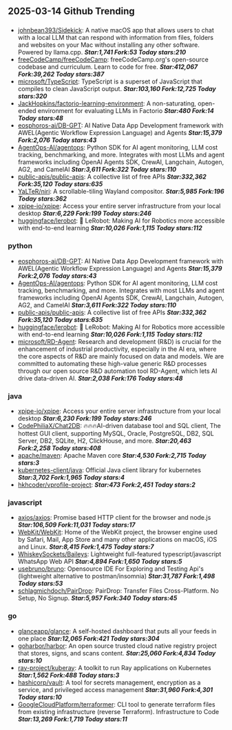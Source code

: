## 2025-03-14 Github Trending

### 
* [johnbean393/Sidekick](https://github.com/johnbean393/Sidekick): A native macOS app that allows users to chat with a local LLM that can respond with information from files, folders and websites on your Mac without installing any other software. Powered by llama.cpp. ***Star:1,741 Fork:53 Today stars:210***
* [freeCodeCamp/freeCodeCamp](https://github.com/freeCodeCamp/freeCodeCamp): freeCodeCamp.org's open-source codebase and curriculum. Learn to code for free. ***Star:412,067 Fork:39,262 Today stars:387***
* [microsoft/TypeScript](https://github.com/microsoft/TypeScript): TypeScript is a superset of JavaScript that compiles to clean JavaScript output. ***Star:103,160 Fork:12,725 Today stars:320***
* [JackHopkins/factorio-learning-environment](https://github.com/JackHopkins/factorio-learning-environment): A non-saturating, open-ended environment for evaluating LLMs in Factorio ***Star:480 Fork:14 Today stars:48***
* [eosphoros-ai/DB-GPT](https://github.com/eosphoros-ai/DB-GPT): AI Native Data App Development framework with AWEL(Agentic Workflow Expression Language) and Agents ***Star:15,379 Fork:2,076 Today stars:43***
* [AgentOps-AI/agentops](https://github.com/AgentOps-AI/agentops): Python SDK for AI agent monitoring, LLM cost tracking, benchmarking, and more. Integrates with most LLMs and agent frameworks including OpenAI Agents SDK, CrewAI, Langchain, Autogen, AG2, and CamelAI ***Star:3,611 Fork:322 Today stars:110***
* [public-apis/public-apis](https://github.com/public-apis/public-apis): A collective list of free APIs ***Star:332,362 Fork:35,120 Today stars:635***
* [YaLTeR/niri](https://github.com/YaLTeR/niri): A scrollable-tiling Wayland compositor. ***Star:5,985 Fork:196 Today stars:362***
* [xpipe-io/xpipe](https://github.com/xpipe-io/xpipe): Access your entire server infrastructure from your local desktop ***Star:6,229 Fork:199 Today stars:246***
* [huggingface/lerobot](https://github.com/huggingface/lerobot): 🤗 LeRobot: Making AI for Robotics more accessible with end-to-end learning ***Star:10,026 Fork:1,115 Today stars:112***

### python
* [eosphoros-ai/DB-GPT](https://github.com/eosphoros-ai/DB-GPT): AI Native Data App Development framework with AWEL(Agentic Workflow Expression Language) and Agents ***Star:15,379 Fork:2,076 Today stars:43***
* [AgentOps-AI/agentops](https://github.com/AgentOps-AI/agentops): Python SDK for AI agent monitoring, LLM cost tracking, benchmarking, and more. Integrates with most LLMs and agent frameworks including OpenAI Agents SDK, CrewAI, Langchain, Autogen, AG2, and CamelAI ***Star:3,611 Fork:322 Today stars:110***
* [public-apis/public-apis](https://github.com/public-apis/public-apis): A collective list of free APIs ***Star:332,362 Fork:35,120 Today stars:635***
* [huggingface/lerobot](https://github.com/huggingface/lerobot): 🤗 LeRobot: Making AI for Robotics more accessible with end-to-end learning ***Star:10,026 Fork:1,115 Today stars:112***
* [microsoft/RD-Agent](https://github.com/microsoft/RD-Agent): Research and development (R&D) is crucial for the enhancement of industrial productivity, especially in the AI era, where the core aspects of R&D are mainly focused on data and models. We are committed to automating these high-value generic R&D processes through our open source R&D automation tool RD-Agent, which lets AI drive data-driven AI. ***Star:2,038 Fork:176 Today stars:48***

### java
* [xpipe-io/xpipe](https://github.com/xpipe-io/xpipe): Access your entire server infrastructure from your local desktop ***Star:6,230 Fork:199 Today stars:246***
* [CodePhiliaX/Chat2DB](https://github.com/CodePhiliaX/Chat2DB): 🔥🔥🔥AI-driven database tool and SQL client, The hottest GUI client, supporting MySQL, Oracle, PostgreSQL, DB2, SQL Server, DB2, SQLite, H2, ClickHouse, and more. ***Star:20,463 Fork:2,258 Today stars:408***
* [apache/maven](https://github.com/apache/maven): Apache Maven core ***Star:4,530 Fork:2,715 Today stars:3***
* [kubernetes-client/java](https://github.com/kubernetes-client/java): Official Java client library for kubernetes ***Star:3,702 Fork:1,965 Today stars:4***
* [hkhcoder/vprofile-project](https://github.com/hkhcoder/vprofile-project):  ***Star:473 Fork:2,451 Today stars:2***

### javascript
* [axios/axios](https://github.com/axios/axios): Promise based HTTP client for the browser and node.js ***Star:106,509 Fork:11,031 Today stars:17***
* [WebKit/WebKit](https://github.com/WebKit/WebKit): Home of the WebKit project, the browser engine used by Safari, Mail, App Store and many other applications on macOS, iOS and Linux. ***Star:8,415 Fork:1,475 Today stars:7***
* [WhiskeySockets/Baileys](https://github.com/WhiskeySockets/Baileys): Lightweight full-featured typescript/javascript WhatsApp Web API ***Star:4,894 Fork:1,650 Today stars:5***
* [usebruno/bruno](https://github.com/usebruno/bruno): Opensource IDE For Exploring and Testing Api's (lightweight alternative to postman/insomnia) ***Star:31,787 Fork:1,498 Today stars:53***
* [schlagmichdoch/PairDrop](https://github.com/schlagmichdoch/PairDrop): PairDrop: Transfer Files Cross-Platform. No Setup, No Signup. ***Star:5,957 Fork:340 Today stars:45***

### go
* [glanceapp/glance](https://github.com/glanceapp/glance): A self-hosted dashboard that puts all your feeds in one place ***Star:12,065 Fork:421 Today stars:304***
* [goharbor/harbor](https://github.com/goharbor/harbor): An open source trusted cloud native registry project that stores, signs, and scans content. ***Star:25,060 Fork:4,834 Today stars:10***
* [ray-project/kuberay](https://github.com/ray-project/kuberay): A toolkit to run Ray applications on Kubernetes ***Star:1,562 Fork:488 Today stars:3***
* [hashicorp/vault](https://github.com/hashicorp/vault): A tool for secrets management, encryption as a service, and privileged access management ***Star:31,960 Fork:4,301 Today stars:10***
* [GoogleCloudPlatform/terraformer](https://github.com/GoogleCloudPlatform/terraformer): CLI tool to generate terraform files from existing infrastructure (reverse Terraform). Infrastructure to Code ***Star:13,269 Fork:1,719 Today stars:11***
